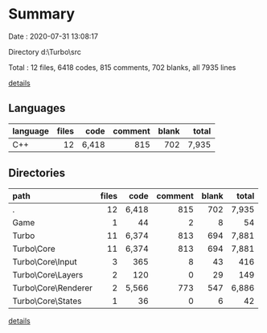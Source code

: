 # Summary

Date : 2020-07-31 13:08:17

Directory d:\Turbo\src

Total : 12 files,  6418 codes, 815 comments, 702 blanks, all 7935 lines

[details](details.md)

## Languages
| language | files | code | comment | blank | total |
| :--- | ---: | ---: | ---: | ---: | ---: |
| C++ | 12 | 6,418 | 815 | 702 | 7,935 |

## Directories
| path | files | code | comment | blank | total |
| :--- | ---: | ---: | ---: | ---: | ---: |
| . | 12 | 6,418 | 815 | 702 | 7,935 |
| Game | 1 | 44 | 2 | 8 | 54 |
| Turbo | 11 | 6,374 | 813 | 694 | 7,881 |
| Turbo\Core | 11 | 6,374 | 813 | 694 | 7,881 |
| Turbo\Core\Input | 3 | 365 | 8 | 43 | 416 |
| Turbo\Core\Layers | 2 | 120 | 0 | 29 | 149 |
| Turbo\Core\Renderer | 2 | 5,566 | 773 | 547 | 6,886 |
| Turbo\Core\States | 1 | 36 | 0 | 6 | 42 |

[details](details.md)
